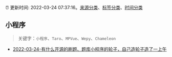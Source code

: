 :alarm_clock: 更新时间: 2022-03-24 07:37:16。[来源分类](../README.md)、[标签分类](../TAGS.md)、[时间分类](../TIMELINE.md)

## 小程序


> 关键字：`小程序`、`Taro`、`MPVue`、`Wepy`、`Chameleon`



- [2022-03-24-有什么开源的刷题、题库小程序的轮子，自己造轮子造了一上午](https://www.v2ex.com/t/842585) 